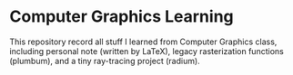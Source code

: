 # Computer Graphics Learning

This repository record all stuff I learned from Computer Graphics class, including personal note (written by LaTeX), legacy rasterization functions (plumbum), and a tiny ray-tracing project (radium).
